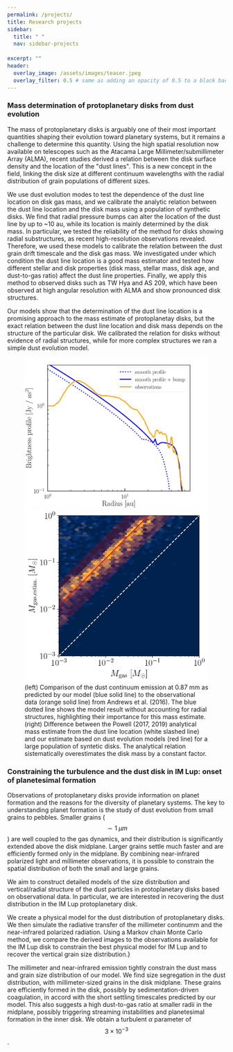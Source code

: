 ```yaml
---
permalink: /projects/
title: Research projects
sidebar:
  title: " "
  nav: sidebar-projects

excerpt: ""
header:
  overlay_image: /assets/images/teaser.jpeg
  overlay_filter: 0.5 # same as adding an opacity of 0.5 to a black background
---
```


### Mass determination of protoplanetary disks from dust evolution

The mass of protoplanetary disks is arguably one of their most important quantities shaping their evolution toward planetary systems, but it remains a challenge to determine this quantity. Using the high spatial resolution now available on telescopes such as the Atacama Large Millimeter/submillimeter Array (ALMA), recent studies derived a relation between the disk surface density and the location of the "dust lines". This is a new concept in the field, linking the disk size at different continuum wavelengths with the radial distribution of grain populations of different sizes.

We use dust evolution modes to test the dependence of the dust line location on disk gas mass, and we calibrate the analytic relation between the dust line location and the disk mass using a population of synthetic disks. We find that radial pressure bumps can alter the location of the dust line by up to ~10 au, while its location is mainly determined by the disk mass. In particular, we tested the reliability of the method for disks showing radial substructures, as recent high-resolution observations revealed. Therefore, we used these models to calibrate the relation between the dust grain drift timescale and the disk gas mass. We investigated under which condition the dust line location is a good mass estimator and tested how different stellar and disk properties (disk mass, stellar mass, disk age, and dust-to-gas ratio) affect the dust line properties. Finally, we apply this method to observed disks such as TW Hya and AS 209, which have been observed at high angular resolution with ALMA and show pronounced disk structures.

Our models show that the determination of the dust line location is a promising approach to the mass estimate of protoplanetay disks, but the exact relation between the dust line location and disk mass depends on the structure of the particular disk. We calibrated the relation for disks without evidence of radial structures, while for more complex structures we ran a simple dust evolution model.

<figure class="half">
    <a href="/assets/images/TWHya_page-0001.jpg"><img src="/assets/images/TWHya_page-0001.jpg"></a>
    <a href="/assets/images/heat_value_M_g_med_page-0001.jpg"><img src="/assets/images/heat_value_M_g_med_page-0001.jpg"></a>
    <figcaption>(left) Comparison of the dust continuum emission at 0.87 mm as predicted by our model (blue solid line) to the observational data (orange
solid line) from Andrews et al. (2016). The blue dotted line shows the model result without accounting for radial structures, highlighting their importance for this mass estimate. (right) Difference between the Powell (2017, 2019) analytical mass estimate from the dust line location (white slashed line) and our estimate based on dust evolution models (red line) for a large population of syntetic disks. The analytical relation sistematically overestimates the disk mass by a constant factor.</figcaption>
</figure>

### Constraining the turbulence and the dust disk in IM Lup: onset of planetesimal formation

Observations of protoplanetary disks provide information on planet formation and the reasons for the diversity of planetary systems. The key to understanding planet formation is the study of dust evolution from small grains to pebbles. Smaller grains ($$\sim 1 \;\mu m$$) are well coupled to the gas dynamics, and their distribution is significantly extended above the disk midplane. Larger grains settle much faster and are efficiently formed only in the midplane. By combining near-infrared polarized light and millimeter observations, it is possible to constrain the spatial distribution of both the small and large grains.

We aim to construct detailed models of the size distribution and vertical/radial structure of the dust particles in protoplanetary disks based on observational data. In particular, we are interested in recovering the dust distribution in the IM Lup protoplanetary disk.

We create a physical model for the dust distribution of protoplanetary disks. We then simulate the radiative transfer of the millimeter continumm and the near-infrared polarized radiation. Using a Markov chain Monte Carlo method, we compare the derived images to the observations available for the IM Lup disk to constrain the best physical model for IM Lup and to recover the vertical grain size distribution.}

The millimeter and near-infrared emission tightly constrain the dust mass and grain size distribution of our model. We find size segregation in the dust distribution, with millimeter-sized grains in the disk midplane. These grains are efficiently formed in the disk, possibly by sedimentation-driven coagulation, in accord with the short settling timescales predicted by our model. This also suggests a high dust-to-gas ratio at smaller radii in the midplane, possibly triggering streaming instabilities and planetesimal formation in the inner disk. We obtain a turbulent $\alpha$ parameter of $$3 \times 10^{-3}$$.
